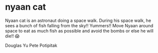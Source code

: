 # nyaan cat
Nyaan cat is an astronaut doing a space walk.  During his space walk, he sees a bunch of fish falling from the sky!! Yummers!! 
Move Nyaan around space to eat as much fish as possible and avoid the bombs or else he will die!! 😱  
 
Douglas Yu 
Pete Potipitak
